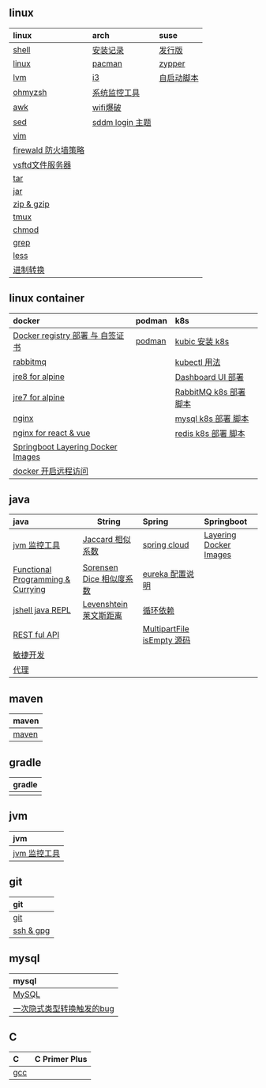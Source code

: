 <script type="text/javascript">
    let startTime=new Date('2021/12/18 20:53:00');
    function getTime()
    {
        var ms = Math.floor((new Date() - startTime));
        var d = Math.floor(ms / 86400000);
        var h = Math.floor((ms-d*86400000) / 3600000);
        var m = Math.floor((ms-d*86400000-h*3600000) / 60000);
        var s = Math.floor((ms-d*86400000-h*3600000-m*60000) / 1000);

        var daysText=d.toString()+' days,';
        var hoursText="";
        var minutesText="";
        if(h>0)
            hoursText=h.toString()+' hours,';
        if(m>0)
            minutesText=m.toString()+' minutes and ';
        var showText=daysText+hoursText+minutesText+s.toString()+' seconds have passed';
        document.getElementById("time").innerHTML=showText;
    }
    setInterval(getTime,1000);
</script>

<div id='time' style="text-align: center;font-size: 40px;color: cyan;"></div>

## linux

| **linux**                                     | **arch**                            | **suse**                       |
|:----------------------------------------------|:------------------------------------|:-------------------------------|
| [shell](linux/shell.md)                       | [安装记录](linux/arch/install.md)       | [发行版](linux/suse/microos.md)   |
| [linux](linux/linux.md)                       | [pacman](linux/arch/pacman.md)      | [zypper](linux/suse/zypper.md) |
| [lvm](linux/tools/lvm.md)                     | [i3](linux/arch/i3.md)              | [自启动脚本](linux/suse/init.md)    |
| [ohmyzsh](linux/tools/ohmyzsh.md)             | [系统监控工具](linux/arch/monitor.md)     |                                |
| [awk](linux/tools/awk.md)                     | [wifi爆破](linux/arch/aircrack-ng.md) |                                |
| [sed](linux/tools/sed.md)                     | [sddm login 主题](linux/arch/sddm.md) |                                |
| [vim](linux/tools/vim.md)                     |                                     |                                |
| [firewald 防火墙策略](linux/tools/firewall-cmd.md) |                                     |                                |
| [vsftd文件服务器](linux/tools/vsftpd.md)           |                                     |                                |
| [tar](linux/tools/tar.md)                     |                                     |                                |
| [jar](linux/tools/jar.md)                     |                                     |                                |
| [zip & gzip](linux/tools/zip.md)              |                                     |                                |
| [tmux](linux/tools/tmux.md)                   |                                     |                                |
| [chmod](linux/tools/chmod.md)                 |                                     |                                |
| [grep](linux/tools/grep.md)                   |                                     |                                |
| [less](linux/tools/less.md)                   |                                     |                                |
| [进制转换](linux/decimal.md)                      |                                     |                                |

## linux container

| **docker**                                                     | **podman**                           | **k8s**                                         |
|:---------------------------------------------------------------|:-------------------------------------|:------------------------------------------------|
| [Docker registry 部署 与 自签证书](linux/lxc/registry/registry.md)    | [podman](linux/lxc/podman/podman.md) | [kubic 安装 k8s](linux/lxc/k8s/kubic.md)          |
| [rabbitmq](linux/lxc/docker/rabbitmq.md)                       |                                      | [kubectl 用法](linux/lxc/k8s/kubectl.md)          |
| [jre8 for alpine](linux/lxc/jre8/jre84alpine.md)               |                                      | [Dashboard UI 部署](linux/lxc/k8s/dashbord-ui.md) |
| [jre7 for alpine](linux/lxc/jre7/jre74alpine.md)               |                                      | [RabbitMQ k8s 部署 脚本](linux/lxc/k8s/rabbitmq.md) |
| [nginx](linux/lxc/docker/nginx.md)                             |                                      | [mysql k8s 部署 脚本](linux/lxc/k8s/mysql.yaml)     |
| [nginx for react & vue](linux/lxc/nginx/nginx4js.md)           |                                      | [redis k8s 部署 脚本](linux/lxc/k8s/redis.md)       |
| [Springboot Layering Docker Images](java/spring/boot/layer.md) |                                      |                                                 |
| [docker 开启远程访问](linux/lxc/docker/docker.md)                    |                                      |                                                 |

## java

| **java**                                                | **String**                                      | **Spring**                                               | **Springboot**                                      |
|:--------------------------------------------------------|-------------------------------------------------|:---------------------------------------------------------|:----------------------------------------------------|
| [jvm 监控工具](jvm/tools.md)                                | [Jaccard 相似系数](java/string/Jaccard.md)          | [spring cloud](java/spring/cloud/springcloud.md)         | [Layering Docker Images](java/spring/boot/layer.md) |
| [Functional Programming & Currying](java/functional.md) | [Sorensen Dice 相似度系数](java/string/dice.md)      | [eureka 配置说明](java/spring/cloud/eureka.md)               |                                                     |
| [jshell java REPL](java/jshell.md)                      | [Levenshtein 莱文斯距离](java/string/Levenshtein.md) | [循环依赖](java/spring/cyclic-dependencies.md)               |                                                     |
| [REST ful API](java/RESTfulAPI.md)                      |                                                 | [MultipartFile isEmpty 源码](java/spring/MultipartFile.md) |                                                     |
| [敏捷开发](java/TDD.md)                                     |                                                 |                                                          |                                                     |
| [代理](java/proxy.md)                                     |                                                 |                                                          |                                                     |

## maven

| **maven**            |
|:---------------------|
| [maven](java/mvn.md) |

## gradle

| **gradle** |
|:-----------|
|            |

## jvm

| **jvm**                  |
|:-------------------------|
| [jvm 监控工具](jvm/tools.md) |



## git

| **git**                     |
|:----------------------------|
| [git](git/git.md)           |
| [ssh & gpg](git/ssh_gpg.md) |

## mysql

| **mysql**                                  |
|:-------------------------------------------|
| [MySQL](mysql/database.md)                 |
| [一次隐式类型转换触发的bug](mysql/type-conversion.md) |

## C

| **C**           | **C Primer Plus** |
|:----------------|:------------------|
| [gcc](c/gcc.md) ||